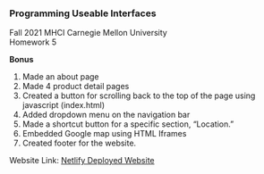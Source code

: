 ### Programming Useable Interfaces <br>
Fall 2021 MHCI Carnegie Mellon University <br>
Homework 5


<b>Bonus</b>
1. Made an about page
2. Made 4 product detail pages
3. Created a button for scrolling back to the top of the page using javascript (index.html)
4. Added dropdown menu on the navigation bar
5. Made a shortcut button for a specific section, “Location.”
6. Embedded Google map using HTML Iframes
7. Created footer for the website.

Website Link: <a href="https://taeyoung-fluff-puff.netlify.app/index.html"> Netlify Deployed Website </a>
